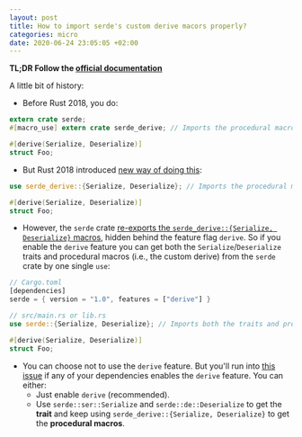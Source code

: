 ```yaml
---
layout: post
title: How to import serde's custom derive macors properly?
categories: micro 
date: 2020-06-24 23:05:05 +02:00
---
```


**TL;DR Follow the [official documentation](https://serde.rs/derive.html)**

A little bit of history:

* Before Rust 2018, you do:

```rust
extern crate serde;
#[macro_use] extern crate serde_derive; // Imports the procedural macros

#[derive(Serialize, Deserialize)]
struct Foo;
```

* But Rust 2018 introduced [new way of doing this](https://doc.rust-lang.org/edition-guide/rust-2018/macros/macro-changes.html#procedural-macros):

```rust
use serde_derive::{Serialize, Deserialize}; // Imports the procedural macros

#[derive(Serialize, Deserialize)]
struct Foo;
```

* However, the `serde` crate [re-exports the `serde_derive::{Serialize, Deserialize}` macros](https://github.com/serde-rs/serde/issues/797), hidden behind the feature flag `derive`. So if you enable the `derive` feature you can get both the `Serialize`/`Deserialize` traits and procedural macros (i.e., the custom derive) from the `serde` crate by one single `use`:

```rust
// Cargo.toml
[dependencies]
serde = { version = "1.0", features = ["derive"] }

// src/main.rs or lib.rs
use serde::{Serialize, Deserialize}; // Imports both the traits and procedural macros

#[derive(Serialize, Deserialize)]
struct Foo;
```

* You can choose not to use the `derive` feature. But you'll run into [this issue](https://github.com/serde-rs/serde/issues/1441) if any of your dependencies enables the `derive` feature. You can either:
  * Just enable `derive` (recommended).
  * Use `serde::ser::Serialize` and `serde::de::Deserialize` to get the **trait** and keep using `serde_derive::{Serialize, Deserialize}` to get the **procedural macros**.
